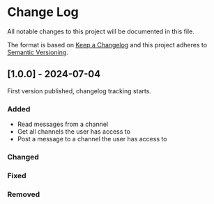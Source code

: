 # Change Log
All notable changes to this project will be documented in this file.
 
The format is based on [Keep a Changelog](https://keepachangelog.com/)
and this project adheres to [Semantic Versioning](https://semver.org/).
 
## [1.0.0] - 2024-07-04
 
First version published, changelog tracking starts.
 
### Added
- Read messages from a channel  
- Get all channels the user has access to
- Post a message to a channel the user has access to
 
### Changed
 
### Fixed

### Removed
